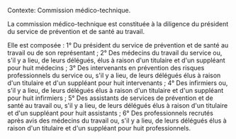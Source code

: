 Contexte: Commission médico-technique.

La commission médico-technique est constituée à la diligence du président du service de prévention et de santé au travail.

Elle est composée : 1° Du président du service de prévention et de santé au travail ou de son représentant ; 2° Des médecins du travail du service ou, s'il y a lieu, de leurs délégués, élus à raison d'un titulaire et d'un suppléant pour huit médecins ; 3° Des intervenants en prévention des risques professionnels du service ou, s'il y a lieu, de leurs délégués élus à raison d'un titulaire et d'un suppléant pour huit intervenants ; 4° Des infirmiers ou, s'il y a lieu, de leurs délégués élus à raison d'un titulaire et d'un suppléant pour huit infirmiers ; 5° Des assistants de services de prévention et de santé au travail ou, s'il y a lieu, de leurs délégués élus à raison d'un titulaire et d'un suppléant pour huit assistants ; 6° Des professionnels recrutés après avis des médecins du travail ou, s'il y a lieu, de leurs délégués élus à raison d'un titulaire et d'un suppléant pour huit professionnels.